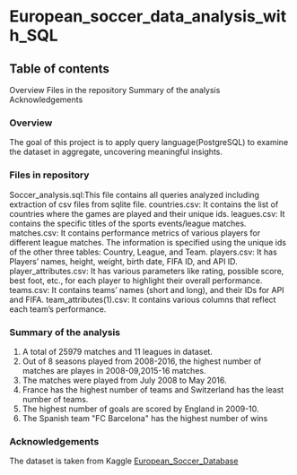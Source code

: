 # European_soccer_data_analysis_with_SQL
## Table of contents
Overview
Files in the repository
Summary of the analysis
Acknowledgements

### Overview
The goal of this project is to apply query language(PostgreSQL) to examine the dataset in aggregate, uncovering meaningful insights.
### Files in repository
Soccer_analysis.sql:This file contains all queries analyzed including extraction of csv files from sqlite file.
countries.csv: It contains the list of countries where the games are played and their unique ids.
leagues.csv: It contains the specific titles of the sports events/league matches.
matches.csv: It contains performance metrics of various players for different league matches. The information is specified using the unique ids of the other three tables: Country, League, and Team.
players.csv: It has Players’ names, height, weight, birth date, FIFA ID, and API ID.
player_attributes.csv: It has various parameters like rating, possible score, best foot, etc., for each player to highlight their overall performance.
teams.csv: It contains teams’ names (short and long), and their IDs for API and FIFA.
team_attributes(1).csv: It contains various columns that reflect each team’s performance.
### Summary of the analysis
1. A total of 25979 matches and 11 leagues in dataset.
2. Out of 8 seasons played from 2008-2016, the highest number of matches are playes in 2008-09,2015-16 matches.
3. The matches were played from July 2008 to May 2016.
4. France has the highest number of teams and Switzerland has the least number of teams.
5. The highest number of goals are scored by England in 2009-10.
6. The Spanish team "FC Barcelona" has the highest number of wins
### Acknowledgements
The dataset is taken from Kaggle <a href="https://www.kaggle.com/datasets/abdelrhmanragab/european-soccer-database">European_Soccer_Database</a>
